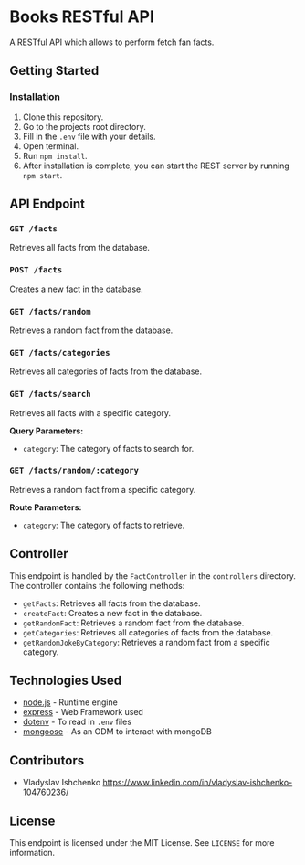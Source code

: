 # Books RESTful API

A RESTful API which allows to perform fetch fan facts.

## Getting Started

### Installation

1. Clone this repository.
2. Go to the projects root directory.
3. Fill in the `.env` file with your details. 	
4. Open terminal.
5. Run `npm install`.
6. After installation is complete, you can start the REST server by running `npm start`.

## API Endpoint

### `GET /facts`

Retrieves all facts from the database.

### `POST /facts`

Creates a new fact in the database.

### `GET /facts/random`

Retrieves a random fact from the database.

### `GET /facts/categories`

Retrieves all categories of facts from the database.

### `GET /facts/search`

Retrieves all facts with a specific category.

**Query Parameters:**

- `category`: The category of facts to search for.

### `GET /facts/random/:category`

Retrieves a random fact from a specific category.

**Route Parameters:**

- `category`: The category of facts to retrieve.

## Controller

This endpoint is handled by the `FactController` in the `controllers` directory. The controller contains the following methods:

- `getFacts`: Retrieves all facts from the database.
- `createFact`: Creates a new fact in the database.
- `getRandomFact`: Retrieves a random fact from the database.
- `getCategories`: Retrieves all categories of facts from the database.
- `getRandomJokeByCategory`: Retrieves a random fact from a specific category.

## Technologies Used
* [node.js](https://nodejs.org/en) - Runtime engine
* [express](https://expressjs.com/) - Web Framework used
* [dotenv](https://github.com/motdotla/dotenv) - To read in `.env` files
* [mongoose](https://mongoosejs.com/) - As an ODM to interact with mongoDB

## Contributors

- Vladyslav Ishchenko <https://www.linkedin.com/in/vladyslav-ishchenko-104760236/>

## License

This endpoint is licensed under the MIT License. See `LICENSE` for more information.

